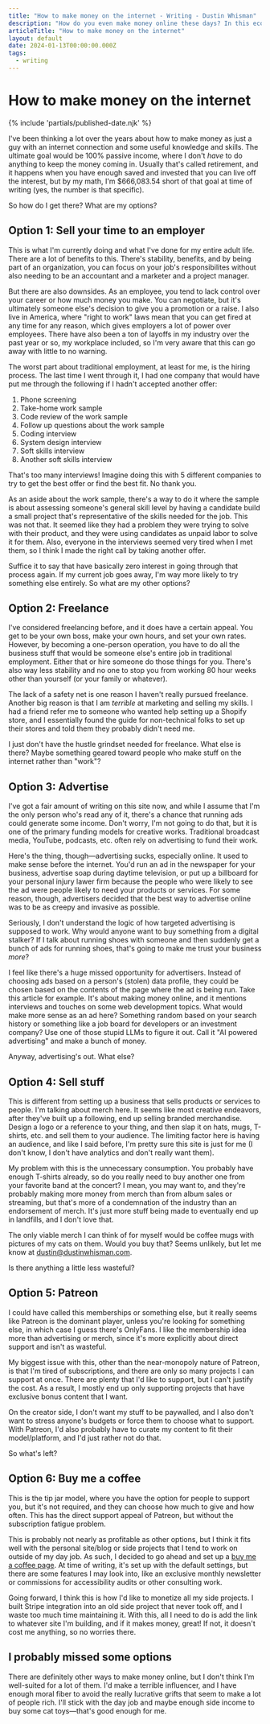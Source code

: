 ```yaml
---
title: "How to make money on the internet - Writing - Dustin Whisman"
description: "How do you even make money online these days? In this economy?!"
articleTitle: "How to make money on the internet"
layout: default
date: 2024-01-13T00:00:00.000Z
tags:
  - writing
---
```


# How to make money on the internet

{% include 'partials/published-date.njk' %}

I've been thinking a lot over the years about how to make money as just a guy with an internet connection and some useful knowledge and skills. The ultimate goal would be 100% passive income, where I don't _have_ to do anything to keep the money coming in. Usually that's called retirement, and it happens when you have enough saved and invested that you can live off the interest, but by my math, I'm $666,083.54 short of that goal at time of writing (yes, the number is that specific).

So how do I get there? What are my options?

## Option 1: Sell your time to an employer

This is what I'm currently doing and what I've done for my entire adult life. There are a lot of benefits to this. There's stability, benefits, and by being part of an organization, you can focus on your job's responsibilites without also needing to be an accountant and a marketer and a project manager.

But there are also downsides. As an employee, you tend to lack control over your career or how much money you make. You can negotiate, but it's ultimately someone else's decision to give you a promotion or a raise. I also live in America, where "right to work" laws mean that you can get fired at any time for any reason, which gives employers a lot of power over employees. There have also been a ton of layoffs in my industry over the past year or so, my workplace included, so I'm very aware that this can go away with little to no warning.

The worst part about traditional employment, at least for me, is the hiring process. The last time I went through it, I had one company that would have put me through the following if I hadn't accepted another offer:

1. Phone screening
1. Take-home work sample
1. Code review of the work sample
1. Follow up questions about the work sample
1. Coding interview
1. System design interview
1. Soft skills interview
1. Another soft skills interview

That's too many interviews! Imagine doing this with 5 different companies to try to get the best offer or find the best fit. No thank you.

As an aside about the work sample, there's a way to do it where the sample is about assessing someone's general skill level by having a candidate build a small project that's representative of the skills needed for the job. This was not that. It seemed like they had a problem they were trying to solve with their product, and they were using candidates as unpaid labor to solve it for them. Also, everyone in the interviews seemed very tired when I met them, so I think I made the right call by taking another offer.

Suffice it to say that have basically zero interest in going through that process again. If my current job goes away, I'm way more likely to try something else entirely. So what are my other options?

## Option 2: Freelance

I've considered freelancing before, and it does have a certain appeal. You get to be your own boss, make your own hours, and set your own rates. However, by becoming a one-person operation, you have to do all the business stuff that would be someone else's entire job in traditional employment. Either that or hire someone do those things for you. There's also way less stability and no one to stop you from working 80 hour weeks other than yourself (or your family or whatever).

The lack of a safety net is one reason I haven't really pursued freelance. Another big reason is that I am _terrible_ at marketing and selling my skills. I had a friend refer me to someone who wanted help setting up a Shopify store, and I essentially found the guide for non-technical folks to set up their stores and told them they probably didn't need me.

I just don't have the hustle grindset needed for freelance. What else is there? Maybe something geared toward people who make stuff on the internet rather than "work"?

## Option 3: Advertise

I've got a fair amount of writing on this site now, and while I assume that I'm the only person who's read any of it, there's a chance that running ads could generate some income. Don't worry, I'm not going to do that, but it is one of the primary funding models for creative works. Traditional broadcast media, YouTube, podcasts, etc. often rely on advertising to fund their work.

Here's the thing, though—advertising sucks, especially online. It used to make sense before the internet. You'd run an ad in the newspaper for your business, advertise soap during daytime television, or put up a billboard for your personal injury lawer firm because the people who were likely to see the ad were people likely to need your products or services. For some reason, though, advertisers decided that the best way to advertise online was to be as creepy and invasive as possible.

Seriously, I don't understand the logic of how targeted advertising is supposed to work. Why would anyone want to buy something from a digital stalker? If I talk about running shoes with someone and then suddenly get a bunch of ads for running shoes, that's going to make me trust your business _more_?

I feel like there's a huge missed opportunity for advertisers. Instead of choosing ads based on a person's (stolen) data profile, they could be chosen based on the contents of the page where the ad is being run. Take this article for example. It's about making money online, and it mentions interviews and touches on some web development topics. What would make more sense as an ad here? Something random based on your search history or something like a job board for developers or an investment company? Use one of those stupid LLMs to figure it out. Call it "AI powered advertising" and make a bunch of money.

Anyway, advertising's out. What else?

## Option 4: Sell stuff

This is different from setting up a business that sells products or services to people. I'm talking about merch here. It seems like most creative endeavors, after they've built up a following, end up selling branded merchandise. Design a logo or a reference to your thing, and then slap it on hats, mugs, T-shirts, etc. and sell them to your audience. The limiting factor here is having an audience, and like I said before, I'm pretty sure this site is just for me (I don't know, I don't have analytics and don't really want them).

My problem with this is the unnecessary consumption. You probably have enough T-shirts already, so do you really need to buy another one from your favorite band at the concert? I mean, you may want to, and they're probably making more money from merch than from album sales or streaming, but that's more of a condemnation of the industry than an endorsement of merch. It's just more stuff being made to eventually end up in landfills, and I don't love that.

The only viable merch I can think of for myself would be coffee mugs with pictures of my cats on them. Would you buy that? Seems unlikely, but let me know at [dustin@dustinwhisman.com](mailto:dustin@dustinwhisman.com).

Is there anything a little less wasteful?

## Option 5: Patreon

I could have called this memberships or something else, but it really seems like Patreon is the dominant player, unless you're looking for something else, in which case I guess there's OnlyFans. I like the membership idea more than advertising or merch, since it's more explicitly about direct support and isn't as wasteful.

My biggest issue with this, other than the near-monopoly nature of Patreon, is that I'm tired of subscriptions, and there are only so many projects I can support at once. There are plenty that I'd like to support, but I can't justify the cost. As a result, I mostly end up only supporting projects that have exclusive bonus content that I want.

On the creator side, I don't want my stuff to be paywalled, and I also don't want to stress anyone's budgets or force them to choose what to support. With Patreon, I'd also probably have to curate my content to fit their model/platform, and I'd just rather not do that.

So what's left?

## Option 6: Buy me a coffee

This is the tip jar model, where you have the option for people to support you, but it's not required, and they can choose how much to give and how often. This has the direct support appeal of Patreon, but without the subscription fatigue problem.

This is probably not nearly as profitable as other options, but I think it fits well with the personal site/blog or side projects that I tend to work on outside of my day job. As such, I decided to go ahead and set up a [buy me a coffee page](https://www.buymeacoffee.com/dustinwhisman). At time of writing, it's set up with the default settings, but there are some features I may look into, like an exclusive monthly newsletter or commissions for accessibility audits or other consulting work.

Going forward, I think this is how I'd like to monetize all my side projects. I built Stripe integration into an old side project that never took off, and I waste too much time maintaining it. With this, all I need to do is add the link to whatever site I'm building, and if it makes money, great! If not, it doesn't cost me anything, so no worries there.

## I probably missed some options

There are definitely other ways to make money online, but I don't think I'm well-suited for a lot of them. I'd make a terrible influencer, and I have enough moral fiber to avoid the really lucrative grifts that seem to make a lot of people rich. I'll stick with the day job and maybe enough side income to buy some cat toys—that's good enough for me.
